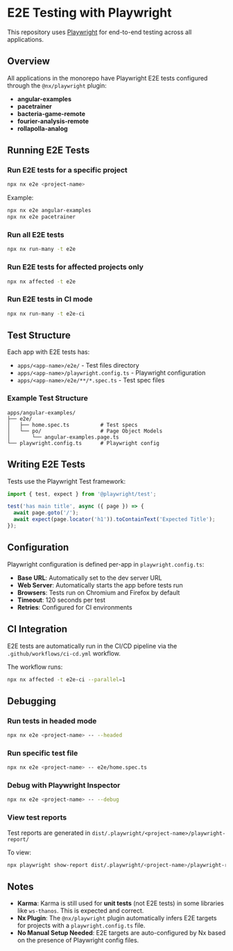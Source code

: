 # E2E Testing with Playwright

This repository uses [Playwright](https://playwright.dev/) for end-to-end testing across all applications.

## Overview

All applications in the monorepo have Playwright E2E tests configured through the `@nx/playwright` plugin:

- **angular-examples**
- **pacetrainer**
- **bacteria-game-remote**
- **fourier-analysis-remote**
- **rollapolla-analog**

## Running E2E Tests

### Run E2E tests for a specific project

```bash
npx nx e2e <project-name>
```

Example:

```bash
npx nx e2e angular-examples
npx nx e2e pacetrainer
```

### Run all E2E tests

```bash
npx nx run-many -t e2e
```

### Run E2E tests for affected projects only

```bash
npx nx affected -t e2e
```

### Run E2E tests in CI mode

```bash
npx nx run-many -t e2e-ci
```

## Test Structure

Each app with E2E tests has:

- `apps/<app-name>/e2e/` - Test files directory
- `apps/<app-name>/playwright.config.ts` - Playwright configuration
- `apps/<app-name>/e2e/**/*.spec.ts` - Test spec files

### Example Test Structure

```
apps/angular-examples/
├── e2e/
│   ├── home.spec.ts          # Test specs
│   └── po/                   # Page Object Models
│       └── angular-examples.page.ts
└── playwright.config.ts      # Playwright config
```

## Writing E2E Tests

Tests use the Playwright Test framework:

```typescript
import { test, expect } from '@playwright/test';

test('has main title', async ({ page }) => {
  await page.goto('/');
  await expect(page.locator('h1')).toContainText('Expected Title');
});
```

## Configuration

Playwright configuration is defined per-app in `playwright.config.ts`:

- **Base URL**: Automatically set to the dev server URL
- **Web Server**: Automatically starts the app before tests run
- **Browsers**: Tests run on Chromium and Firefox by default
- **Timeout**: 120 seconds per test
- **Retries**: Configured for CI environments

## CI Integration

E2E tests are automatically run in the CI/CD pipeline via the `.github/workflows/ci-cd.yml` workflow.

The workflow runs:

```bash
npx nx affected -t e2e-ci --parallel=1
```

## Debugging

### Run tests in headed mode

```bash
npx nx e2e <project-name> -- --headed
```

### Run specific test file

```bash
npx nx e2e <project-name> -- e2e/home.spec.ts
```

### Debug with Playwright Inspector

```bash
npx nx e2e <project-name> -- --debug
```

### View test reports

Test reports are generated in `dist/.playwright/<project-name>/playwright-report/`

To view:

```bash
npx playwright show-report dist/.playwright/<project-name>/playwright-report
```

## Notes

- **Karma**: Karma is still used for **unit tests** (not E2E tests) in some libraries like `ws-thanos`. This is expected and correct.
- **Nx Plugin**: The `@nx/playwright` plugin automatically infers E2E targets for projects with a `playwright.config.ts` file.
- **No Manual Setup Needed**: E2E targets are auto-configured by Nx based on the presence of Playwright config files.
